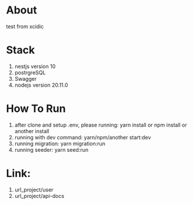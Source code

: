# About
test from xcidic

# Stack
1. nestjs version 10
2. postrgreSQL
3. Swagger
4. nodejs version 20.11.0

# How To Run
1. after clone and setup .env, please running: yarn install or npm install or another install
2. running with dev command: yarn/npm/another start:dev
3. running migration: yarn migration:run
4. running seeder: yarn seed:run

# Link:
1. url_project/user
2. url_project/api-docs